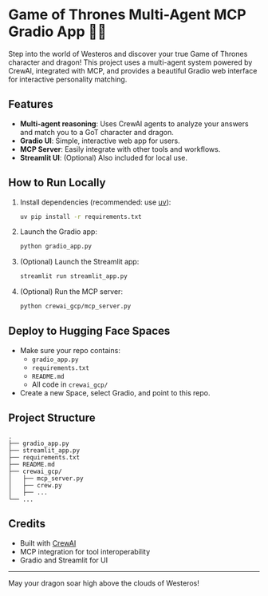# Game of Thrones Multi-Agent MCP Gradio App 🏰🐉

Step into the world of Westeros and discover your true Game of Thrones character and dragon! This project uses a multi-agent system powered by CrewAI, integrated with MCP, and provides a beautiful Gradio web interface for interactive personality matching.

## Features
- **Multi-agent reasoning**: Uses CrewAI agents to analyze your answers and match you to a GoT character and dragon.
- **Gradio UI**: Simple, interactive web app for users.
- **MCP Server**: Easily integrate with other tools and workflows.
- **Streamlit UI**: (Optional) Also included for local use.

## How to Run Locally
1. Install dependencies (recommended: use [uv](https://github.com/astral-sh/uv)):
   ```sh
   uv pip install -r requirements.txt
   ```
2. Launch the Gradio app:
   ```sh
   python gradio_app.py
   ```
3. (Optional) Launch the Streamlit app:
   ```sh
   streamlit run streamlit_app.py
   ```
4. (Optional) Run the MCP server:
   ```sh
   python crewai_gcp/mcp_server.py
   ```

## Deploy to Hugging Face Spaces
- Make sure your repo contains:
  - `gradio_app.py`
  - `requirements.txt`
  - `README.md`
  - All code in `crewai_gcp/`
- Create a new Space, select Gradio, and point to this repo.

## Project Structure
```
.
├── gradio_app.py
├── streamlit_app.py
├── requirements.txt
├── README.md
├── crewai_gcp/
│   ├── mcp_server.py
│   ├── crew.py
│   ├── ...
└── ...
```

## Credits
- Built with [CrewAI](https://github.com/joaomdmoura/crewai)
- MCP integration for tool interoperability
- Gradio and Streamlit for UI

---

May your dragon soar high above the clouds of Westeros!
